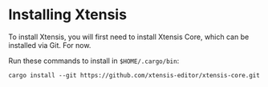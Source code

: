 # Installing Xtensis

To install Xtensis, you will first need to install Xtensis Core, which
can be installed via Git. For now.

Run these commands to install in `$HOME/.cargo/bin`:

```
cargo install --git https://github.com/xtensis-editor/xtensis-core.git
```
